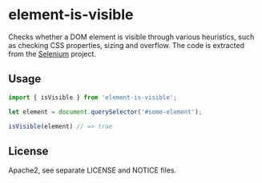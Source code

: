 # element-is-visible

Checks whether a DOM element is visible through various heuristics, such as
checking CSS properties, sizing and overflow. The code is extracted from the
[Selenium](https://github.com/SeleniumHQ/selenium) project.

## Usage

``` typescript
import { isVisible } from 'element-is-visible';

let element = document.querySelector('#some-element');

isVisible(element) // => true
```

## License

Apache2, see separate LICENSE and NOTICE files.
